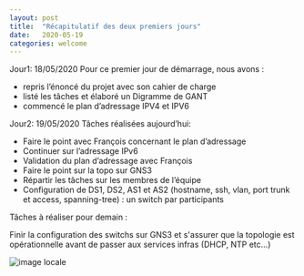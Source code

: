 ```yaml
---
layout: post
title:  "Récapitulatif des deux premiers jours"
date:   2020-05-19
categories: welcome
---
```


Jour1: 18/05/2020
Pour ce premier jour de démarrage, nous avons :
- repris l’énoncé du projet avec son cahier de charge 
- listé les tâches et élaboré un Digramme de GANT
- commencé le plan d’adressage IPV4 et IPV6

Jour2: 19/05/2020
Tâches réalisées aujourd’hui:

- Faire le point avec François concernant le plan d’adressage
- Continuer sur l’adressage IPv6
- Validation du plan d’adressage avec François
- Faire le point sur la topo sur GNS3
- Répartir les tâches sur les membres de l’équipe
- Configuration de DS1, DS2, AS1 et AS2 (hostname, ssh, vlan, port trunk et access, spanning-tree) : un switch par participants

Tâches à réaliser pour demain :

Finir la configuration des switchs sur GNS3 et s'assurer que la topologie est opérationnelle avant de passer aux services infras (DHCP, NTP etc...)


![image locale](/projet-four/20200519_planning.svg)
